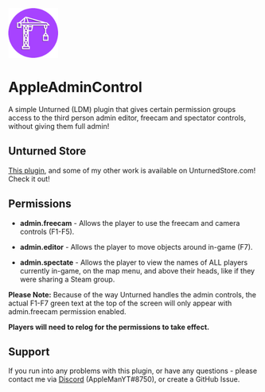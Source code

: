 <img src="https://github.com/XanderCodes/AppleAdminControl/blob/main/AppleAdminControl-Logo2x.png?raw=true" width="100" height="100">

# AppleAdminControl
A simple Unturned (LDM) plugin that gives certain permission groups access to the third person admin editor, freecam and spectator controls, without giving them full admin!

<!-- ## Redstone Plugins -->
<!-- Already using Redstone Plugins on your server? This plugin is available through Redstone! Check it out [here](https://redstoneplugins.com/plugins/32). -->

## Unturned Store
[This plugin](https://unturnedstore.com/products/116), and some of my other work is available on UnturnedStore.com! Check it out!

## Permissions
* **admin.freecam** - Allows the player to use the freecam and camera controls (F1-F5).

* **admin.editor** - Allows the player to move objects around in-game (F7).

* **admin.spectate** - Allows the player to view the names of ALL players currently in-game, on the map menu, and above their heads, like if they were sharing a Steam group.

**Please Note:** Because of the way Unturned handles the admin controls, the actual F1-F7 green text at the top of the screen will only appear with admin.freecam permission enabled.

**Players will need to relog for the permissions to take effect.**

## Support
If you run into any problems with this plugin, or have any questions - please contact me via [Discord](https://discord.gg/2F2uBFCXj3) (AppleManYT#8750), or create a GitHub Issue.
